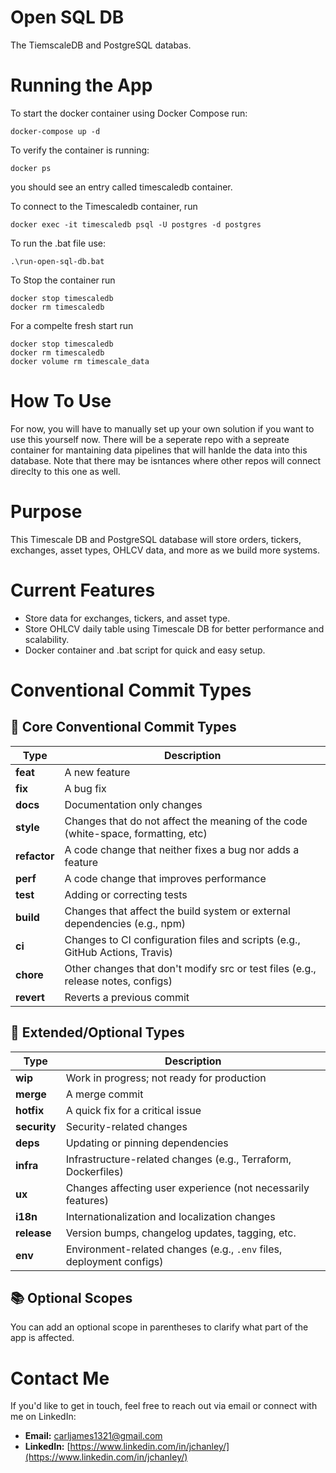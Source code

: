 # Open SQL DB
The TiemscaleDB and PostgreSQL databas. 




# Running the App
To start the docker container using Docker Compose run:
```
docker-compose up -d
```

To verify the container is running:
```
docker ps
```
you should see an entry called timescaledb container.

To connect to the Timescaledb container, run 
```
docker exec -it timescaledb psql -U postgres -d postgres
```

To run the .bat file use:
```
.\run-open-sql-db.bat
```


To Stop the container run 
```
docker stop timescaledb
docker rm timescaledb
```

For a compelte fresh start run
```
docker stop timescaledb
docker rm timescaledb
docker volume rm timescale_data
```


# How To Use
For now, you will have to manually set up your own solution if you want to use this yourself now. There will be a seperate repo with a sepreate container for mantaining data pipelines that will hanlde the data into this database. Note that there may be isntances where other repos will connect direclty to this one as well. 


# Purpose
This Timescale DB and PostgreSQL database will store orders, tickers, exchanges, asset types, OHLCV data, and more as we build more systems.


# Current Features
* Store data for exchanges, tickers, and asset type.
* Store OHLCV daily table using Timescale DB for better performance and scalability. 
* Docker container and .bat script for quick and easy setup.




# Conventional Commit Types

## 🔧 Core Conventional Commit Types

| Type         | Description                                                                       |
|--------------|-----------------------------------------------------------------------------------|
| **feat**     | A new feature                                                                     |
| **fix**      | A bug fix                                                                         |
| **docs**     | Documentation only changes                                                        |
| **style**    | Changes that do not affect the meaning of the code (white-space, formatting, etc) |
| **refactor** | A code change that neither fixes a bug nor adds a feature                         |
| **perf**     | A code change that improves performance                                           |
| **test**     | Adding or correcting tests                                                        |
| **build**    | Changes that affect the build system or external dependencies (e.g., npm)         |
| **ci**       | Changes to CI configuration files and scripts (e.g., GitHub Actions, Travis)      |
| **chore**    | Other changes that don't modify src or test files (e.g., release notes, configs)  |
| **revert**   | Reverts a previous commit                                                         |

## 🧪 Extended/Optional Types

| Type         | Description                                                         |
|--------------|---------------------------------------------------------------------|
| **wip**      | Work in progress; not ready for production                          |
| **merge**    | A merge commit                                                      |
| **hotfix**   | A quick fix for a critical issue                                    |
| **security** | Security-related changes                                            |
| **deps**     | Updating or pinning dependencies                                    |
| **infra**    | Infrastructure-related changes (e.g., Terraform, Dockerfiles)       |
| **ux**       | Changes affecting user experience (not necessarily features)        |
| **i18n**     | Internationalization and localization changes                       |
| **release**  | Version bumps, changelog updates, tagging, etc.                     |
| **env**      | Environment-related changes (e.g., `.env` files, deployment configs)|

## 📚 Optional Scopes

You can add an optional scope in parentheses to clarify what part of the app is affected.

# Contact Me

If you'd like to get in touch, feel free to reach out via email or connect with me on LinkedIn:

- **Email:** [carljames1321@gmail.com](mailto:carljames1321@gmail.com)
- **LinkedIn:** [https://www.linkedin.com/in/jchanley/](https://www.linkedin.com/in/jchanley/)